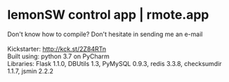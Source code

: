 # lemonSW control app | rmote.app

Don't know how to compile? Don't hesitate in sending me an e-mail<br>
<br>
Kickstarter: http://kck.st/2Z84RTn<br>
Built using: python 3.7 on PyCharm<br>
Libraries: Flask 1.1.0, DBUtils 1.3, PyMySQL 0.9.3, redis 3.3.8, checksumdir 1.1.7, jsmin 2.2.2<br>
